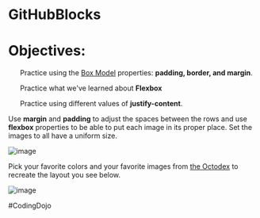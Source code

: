 # GitHubBlocks

<h1>Objectives:</h1>

<ul>Practice using the <ins>Box Model</ins> properties: <b>padding, border, and margin</b>.</ul>
<ul>Practice what we've learned about <b>Flexbox</b></ul>
<ul>Practice using different values of <b>justify-content</b>.</ul>

Use <b>margin</b> and <b>padding</b> to adjust the spaces between the rows and use <b>flexbox</b> properties to be able to put each image in its proper place. Set the images to all have a uniform size.

![image](https://user-images.githubusercontent.com/124546382/227826440-3041c0c4-d401-486b-b058-573b9a722df5.png)

Pick your favorite colors and your favorite images from <ins>the Octodex</ins> to recreate the layout you see below.

![image](https://user-images.githubusercontent.com/124546382/227826546-a9655b92-b4a5-45cc-ac13-8dd1ae0b6384.png)

#CodingDojo
